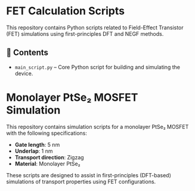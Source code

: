 # FET Calculation Scripts

This repository contains Python scripts related to Field-Effect Transistor (FET) simulations using first-principles DFT and NEGF methods.

## 📁 Contents

- `main_script.py` – Core Python script for building and simulating the device.

# Monolayer PtSe₂ MOSFET Simulation

This repository contains simulation scripts for a monolayer PtSe₂ MOSFET with the following specifications:

- **Gate length**: 5 nm  
- **Underlap**: 1 nm  
- **Transport direction**: Zigzag  
- **Material**: Monolayer PtSe₂

These scripts are designed to assist in first-principles (DFT-based) simulations of transport properties using FET configurations.
